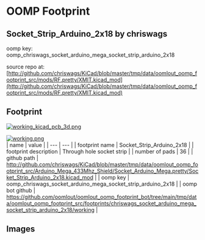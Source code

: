 # OOMP Footprint  
## Socket_Strip_Arduino_2x18  by chriswags  
  
oomp key: oomp_chriswags_socket_arduino_mega_socket_strip_arduino_2x18  
  
source repo at: [http://github.com/chriswags/KiCad/blob/master/tmp/data/oomlout_oomp_footprint_src/mods/RF.pretty/XMIT.kicad_mod](http://github.com/chriswags/KiCad/blob/master/tmp/data/oomlout_oomp_footprint_src/mods/RF.pretty/XMIT.kicad_mod)  
## Footprint  
  
[![working_kicad_pcb_3d.png](working_kicad_pcb_3d_600.png)](working_kicad_pcb_3d.png)  
  
[![working.png](working_600.png)](working.png)  
| name | value | 
| --- | --- | 
| footprint name | Socket_Strip_Arduino_2x18 | 
| footprint description | Through hole socket strip | 
| number of pads | 36 | 
| github path | http://github.com/chriswags/KiCad/blob/master/tmp/data/oomlout_oomp_footprint_src/Arduino_Mega_433Mhz_Shield/Socket_Arduino_Mega.pretty/Socket_Strip_Arduino_2x18.kicad_mod | 
| oomp key | oomp_chriswags_socket_arduino_mega_socket_strip_arduino_2x18 | 
| oomp bot github | https://github.com/oomlout/oomlout_oomp_footprint_bot/tree/main/tmp/data/oomlout_oomp_footprint_src/footprints/chriswags_socket_arduino_mega_socket_strip_arduino_2x18/working | 
## Images  
